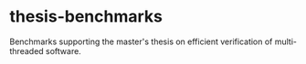 thesis-benchmarks
=================

Benchmarks supporting the master's thesis on efficient verification of multi-threaded software.
